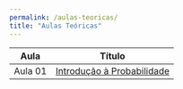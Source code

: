 ```yaml
---
permalink: /aulas-teoricas/
title: "Aulas Teóricas"
---
```


| Aula | Título |
| :---: | :---: |
| Aula 01 | [Introdução à Probabilidade](https://marcielbp.github.io/Statistics-and-Probability/aulas/Aula01-intro-est-amostragem/)  |



